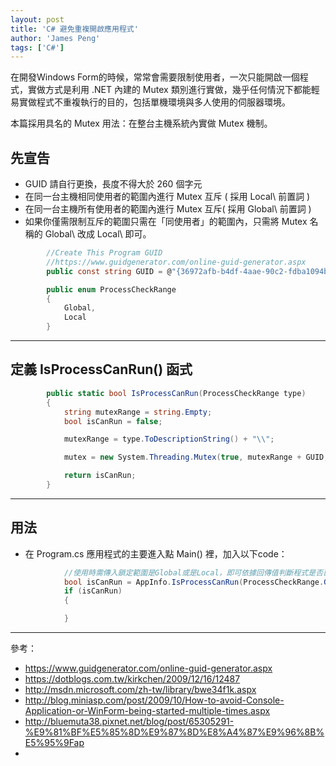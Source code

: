 ```yaml
---
layout: post
title: 'C# 避免重複開啟應用程式'
author: 'James Peng'
tags: ['C#']
---
```


在開發Windows Form的時候，常常會需要限制使用者，一次只能開啟一個程式，實做方式是利用 .NET 內建的 Mutex 類別進行實做，幾乎任何情況下都能輕易實做程式不重複執行的目的，包括單機環境與多人使用的伺服器環境。

本篇採用具名的 Mutex 用法：在整台主機系統內實做 Mutex 機制。


## 先宣告 ##

- GUID 請自行更換，長度不得大於 260 個字元
- 在同一台主機相同使用者的範圍內進行 Mutex 互斥 ( 採用 Local\ 前置詞 )
- 在同一台主機所有使用者的範圍內進行 Mutex 互斥( 採用 Global\ 前置詞 )
- 如果你僅需限制互斥的範圍只需在「同使用者」的範圍內，只需將 Mutex 名稱的 Global\ 改成 Local\ 即可。

~~~csharp
        //Create This Program GUID
        //https://www.guidgenerator.com/online-guid-generator.aspx
        public const string GUID = @"{36972afb-b4df-4aae-90c2-fdba1094bfce}";

        public enum ProcessCheckRange
        {
            Global,
            Local
        }
~~~


----------

## 定義 IsProcessCanRun() 函式 ##

~~~csharp
        public static bool IsProcessCanRun(ProcessCheckRange type)
        {            
            string mutexRange = string.Empty;
            bool isCanRun = false;

            mutexRange = type.ToDescriptionString() + "\\";

            mutex = new System.Threading.Mutex(true, mutexRange + GUID, out isCanRun);

            return isCanRun;
        }
~~~


----------

## 用法 ##

- 在 Program.cs 應用程式的主要進入點 Main() 裡，加入以下code：

~~~csharp
            //使用時需傳入鎖定範圍是Global或是Local，即可依據回傳值判斷程式是否已在運行中 
            bool isCanRun = AppInfo.IsProcessCanRun(ProcessCheckRange.Global);
            if (isCanRun)
            {

            }
~~~

----------

參考：

- https://www.guidgenerator.com/online-guid-generator.aspx
- https://dotblogs.com.tw/kirkchen/2009/12/16/12487
- http://msdn.microsoft.com/zh-tw/library/bwe34f1k.aspx
- http://blog.miniasp.com/post/2009/10/How-to-avoid-Console-Application-or-WinForm-being-started-multiple-times.aspx
- http://bluemuta38.pixnet.net/blog/post/65305291-%E9%81%BF%E5%85%8D%E9%87%8D%E8%A4%87%E9%96%8B%E5%95%9Fap
- 
